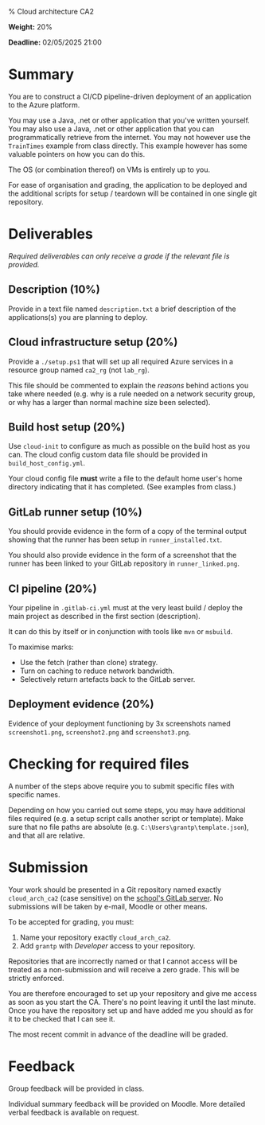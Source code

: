 % Cloud architecture CA2

**Weight:** 20%

**Deadline:** 02/05/2025 21:00


# Summary

You are to construct a CI/CD pipeline-driven deployment of an application to the Azure platform.

You may use a Java, .net or other application that you've written yourself.
You may also use a Java, .net or other application that you can programmatically retrieve from the internet.
You may not however use the `TrainTimes` example from class directly.
This example however has some valuable pointers on how you can do this. 

The OS (or combination thereof) on VMs is entirely up to you.

For ease of organisation and grading, the application to be deployed and the additional scripts for setup / teardown will be contained in one single git repository.


# Deliverables

*Required deliverables can only receive a grade if the relevant file is provided.*

## Description (10%)

Provide in a text file named `description.txt` a brief description of the applications(s) you are planning to deploy.


## Cloud infrastructure setup (20%)

Provide a `./setup.ps1` that will set up all required Azure services in a resource group named `ca2_rg` (not `lab_rg`).

This file should be commented to explain the *reasons* behind actions you take where needed (e.g. why is a rule needed on a network security group, or why has a larger than normal machine size been selected).


## Build host setup (20%)

Use `cloud-init` to configure as much as possible on the build host as you can. The cloud config custom data file should be provided in `build_host_config.yml`.

Your cloud config file **must** write a file to the default home user's home directory indicating that it has completed. 
(See examples from class.)


## GitLab runner setup (10%)

You should provide evidence in the form of a copy of the terminal output showing that the runner has been setup in `runner_installed.txt`.

You should also provide evidence in the form of a screenshot that the runner has been linked to your GitLab repository in `runner_linked.png`. 


## CI pipeline (20%)

Your pipeline in `.gitlab-ci.yml` must at the very least build / deploy the main project as described in the first section (description).

It can do this by itself or in conjunction with tools like `mvn` or `msbuild`.

To maximise marks:

- Use the fetch (rather than clone) strategy.
- Turn on caching to reduce network bandwidth.
- Selectively return artefacts back to the GitLab server.


## Deployment evidence (20%)

Evidence of your deployment functioning by 3x screenshots named `screenshot1.png`, `screenshot2.png` and `screenshot3.png`.


# Checking for required files

A number of the steps above require you to submit specific files with specific names.

Depending on how you carried out some steps, you may have additional files required (e.g. a setup script calls another script or template).
Make sure that no file paths are absolute (e.g. `C:\Users\grantp\template.json`), and that all are relative.



# Submission

Your work should be presented in a Git repository named exactly `cloud_arch_ca2` (case sensitive) on the [school's GitLab server](https://gitlab.comp.dkit.ie/).
No submissions will be taken by e-mail, Moodle or other means.

To be accepted for grading, you must:

1. Name your repository exactly `cloud_arch_ca2`.
2. Add `grantp` with *Developer* access to your repository.

Repositories that are incorrectly named or that I cannot access will be treated as a non-submission and will receive a zero grade.
This will be strictly enforced.

You are therefore encouraged to set up your repository and give me access as soon as you start the CA.
There's no point leaving it until the last minute.
Once you have the repository set up and have added me you should as for it to be checked that I can see it.

The most recent commit in advance of the deadline will be graded. 


# Feedback

Group feedback will be provided in class.

Individual summary feedback will be provided on Moodle.
More detailed verbal feedback is available on request.

